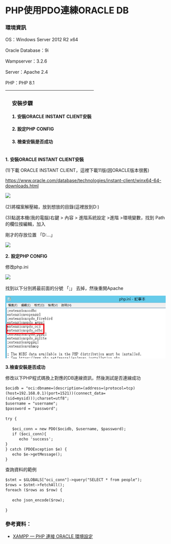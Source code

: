 <h1>PHP使用PDO連練ORACLE DB</h1>
<p><h3>環境資訊</h3></p>
<p>OS：Windows Server 2012 R2 x64</p>
<p>Oracle Database：9i</p>
<p>Wampserver：3.2.6</p><p>Server：Apache 2.4</p>
<p>PHP：PHP 8.1</p>

||<p><h3>安裝步驟</h3></p><p><h4>1. 安裝ORACLE INSTANT CLIENT安裝</h4></p><p><h4>2. 設定PHP  CONFIG </h4></p><p><h4>3. 檢查安裝是否成功</h4></p>|
| :-: | :- |



**1.** **安裝ORACLE INSTANT CLIENT安裝**

(1)下載 ORACLE INSTANT CLIENT，這裡下載11版(因ORACLE版本很舊)

<https://www.oracle.com/database/technologies/instant-client/winx64-64-downloads.html>

![](img/3/002.png)

(2)將檔案解壓縮，放到想放的目錄(這裡放到D:\)

(3)點選本機(我的電腦)右鍵 > 內容 > 進階系統設定 >進階 >環境變數，找到 Path 的欄位按編輯，加入

剛才的存放位置 「D:\...」

![](img/3/003.png)

**2.** **設定PHP  CONFIG**

修改php.ini

![](img/3/004.png)

找到以下分別將最前面的分號 「;」 去掉，然後重開Apache

![](img/3/005.png)

**3.檢查安裝是否成功**

修改以下PHP程式碼換上對應的DB連線資訊，然後測試是否連線成功

```
$ocidb = "oci:dbname=(description=(address=(protocol=tcp)(host=192.168.0.1)(port=1521))(connect_data=(sid=mysid)));charset=utf8";
$username = "username";
$password = "password";

try {

   $oci_conn = new PDO($ocidb, $username, $password);
   if ($oci_conn){
      echo 'success';
}
} catch (PDOException $e) {
   echo $e->getMessage();
}
```

查詢資料的範例
```
$stmt = $GLOBALS["oci_conn"]->query("SELECT * from people");
$rows = $stmt->fetchAll();
foreach ($rows as $row) {

   echo json_encode($row);

}
```

### 參考資料：
* [XAMPP — PHP 連接 ORACLE 環境設定](https://medium.com/@s10614609/xampp-php-%E9%80%A3%E6%8E%A5-oracle-%E7%92%B0%E5%A2%83%E8%A8%AD%E5%AE%9A-4d0b967eb23b)

